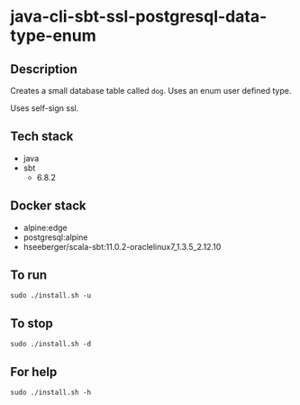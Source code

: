 # java-cli-sbt-ssl-postgresql-data-type-enum

## Description
Creates a small database table
called `dog`. Uses an enum user defined type.

Uses self-sign ssl.

## Tech stack
- java
- sbt
  - 6.8.2

## Docker stack
- alpine:edge
- postgresql:alpine
- hseeberger/scala-sbt:11.0.2-oraclelinux7_1.3.5_2.12.10

## To run
`sudo ./install.sh -u`

## To stop
`sudo ./install.sh -d`

## For help
`sudo ./install.sh -h`
